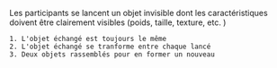 Les participants se lancent un objet invisible dont les caractéristiques doivent être clairement visibles (poids, taille, texture, etc. )

	1. L'objet échangé est toujours le même
	2. L'objet échangé se tranforme entre chaque lancé 
	3. Deux objets rassemblés pour en former un nouveau
